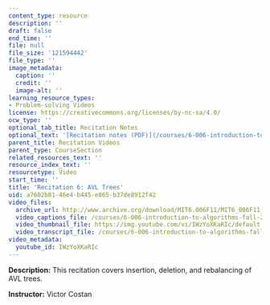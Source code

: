 ```yaml
---
content_type: resource
description: ''
draft: false
end_time: ''
file: null
file_size: '121594442'
file_type: ''
image_metadata:
  caption: ''
  credit: ''
  image-alt: ''
learning_resource_types:
- Problem-solving Videos
license: https://creativecommons.org/licenses/by-nc-sa/4.0/
ocw_type: ''
optional_tab_title: Recitation Notes
optional_text: '[Recitation notes (PDF)](/courses/6-006-introduction-to-algorithms-fall-2011/resources/mit6_006f11_rec06)'
parent_title: Recitation Videos
parent_type: CourseSection
related_resources_text: ''
resource_index_text: ''
resourcetype: Video
start_time: ''
title: 'Recitation 6: AVL Trees'
uid: a7602b81-46e4-b445-e865-b37de8912f42
video_files:
  archive_url: http://www.archive.org/download/MIT6.006F11/MIT6_006F11_rec06_300k.mp4
  video_captions_file: /courses/6-006-introduction-to-algorithms-fall-2011/de62cedd35e954f2bcb46ace4bdce5b5_IWzYoXKaRIc.vtt
  video_thumbnail_file: https://img.youtube.com/vi/IWzYoXKaRIc/default.jpg
  video_transcript_file: /courses/6-006-introduction-to-algorithms-fall-2011/7548e185d333768d9d468356f281b97a_IWzYoXKaRIc.pdf
video_metadata:
  youtube_id: IWzYoXKaRIc
---
```

**Description:** This recitation covers insertion, deletion, and rebalancing of AVL trees.

**Instructor:** Victor Costan